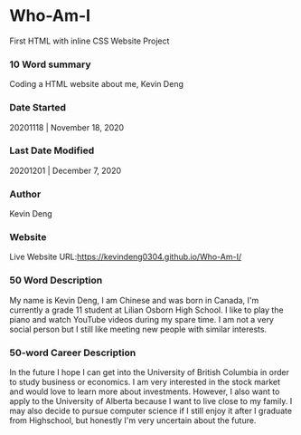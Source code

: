 # Who-Am-I
First HTML with inline CSS Website Project

### 10 Word summary
Coding a HTML website about me, Kevin Deng

### Date Started
20201118 | November 18, 2020

### Last Date Modified
20201201 | December 7, 2020

### Author
Kevin Deng

### Website
Live Website URL:https://kevindeng0304.github.io/Who-Am-I/

### 50 Word Description
My name is Kevin Deng, I am Chinese and was born in Canada, I'm currently a grade 11 student at Lilian Osborn High School. I like to play the piano and watch YouTube videos during my spare time. I am not a very social person but I still like meeting new people with similar interests.

### 50-word Career Description
In the future I hope I can get into the University of British Columbia in order to study business or economics.
I am very interested in the stock market and would love to learn more about investments.
However, I also want to apply to the University of Alberta because I want to live close to my family.
I may also decide to pursue computer science if I still enjoy it after I graduate from Highschool, but honestly I'm very uncertain about the future.
